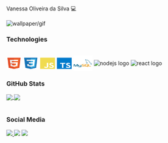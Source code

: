 Vanessa Oliveira da Silva 💻

<img align="center" alt="wallpaper/gif" width="900px" height="300px" src="https://windowscustomization.com/wp-content/uploads/2018/09/forest.gif" />

### Technologies
  
<div style="display: inline-block;"><br>
  <img align="center" alt="Alx-HTML" height="30" width="40" src="https://raw.githubusercontent.com/devicons/devicon/master/icons/html5/html5-original.svg">
  <img align="center" alt="Alx-CSS" height="30" width="40" src="https://raw.githubusercontent.com/devicons/devicon/master/icons/css3/css3-original.svg">
  <img align="center" alt="Alx-Js" height="30" width="40" src="https://raw.githubusercontent.com/devicons/devicon/master/icons/javascript/javascript-plain.svg">
  <img align="center" alt="Alx-Ts" height="30" width="40" src="https://raw.githubusercontent.com/devicons/devicon/master/icons/typescript/typescript-plain.svg">   
  <img align="center" alt="Alx-mysql" width="50" height="40" src="https://raw.githubusercontent.com/devicons/devicon/master/icons/mysql/mysql-original-wordmark.svg"> 
   <img align="center" src="https://cdn.jsdelivr.net/gh/devicons/devicon/icons/nodejs/nodejs-original.svg" height="40" width="40" alt="nodejs logo"  />
 <img align="center"  src="https://cdn.jsdelivr.net/gh/devicons/devicon/icons/react/react-original-wordmark.svg" height="40" width="40" alt="react logo" />
</div>
&nbsp;

### GitHub Stats

<div>
  <a href="https://github.com/Nessa515/github-readme-stats">
    <img height=200 align="center" src="https://github-readme-stats.vercel.app/api?username=Nessa515&show_icons=true&theme=radical"/>
  </a>
  <a href="https://github.com/Nessa515/convoychat">
    <img height=200 align="center" src="https://github-readme-stats.vercel.app/api/top-langs/?username=Nessa515&layout=donut&theme=radical"/>
  </a>
</div>
&nbsp;

### Social Media

<div>
  <a href="https://www.instagram.com/nessa_oliveira_silva" alt="Instagram" target="_blank">
    <img src="https://img.shields.io/badge/-Instagram-DF0174?style=for-the-badge&labelColor=DF0174&logo=instagram&logoColor=white&link=https://www.instagram.com/nessa_oliveira_silva">
  </a>
    <a href = "mailto:vanessaoliveiradasilva515@gmail.com"><img src="https://img.shields.io/badge/-Gmail-%23333?style=for-the-badge&logo=gmail&logoColor=white" target="_blank"></a>
  <a href="https://www.linkedin.com/in/vanessa-oliveira-da-silva-45b35b213/" target="_blank"><img src="https://img.shields.io/badge/-LinkedIn-%230077B5?style=for-the-badge&logo=linkedin&logoColor=white" target="_blank"></a>
</div>
&nbsp;

